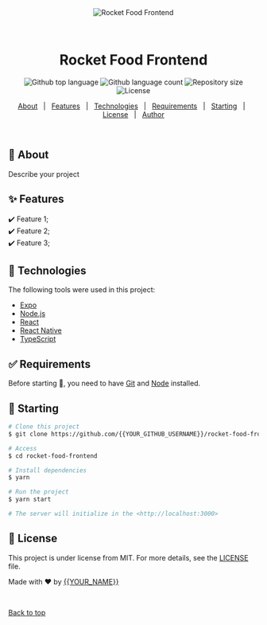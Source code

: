 <div align="center" id="top"> 
  <img src="./.github/app.gif" alt="Rocket Food Frontend" />

&#xa0;

  <!-- <a href="https://rocketfoodfrontend.netlify.app">Demo</a> -->
</div>

<h1 align="center">Rocket Food Frontend</h1>

<p align="center">
  <img alt="Github top language" src="https://img.shields.io/github/languages/top/{{YOUR_GITHUB_USERNAME}}/rocket-food-frontend?color=56BEB8">

  <img alt="Github language count" src="https://img.shields.io/github/languages/count/{{YOUR_GITHUB_USERNAME}}/rocket-food-frontend?color=56BEB8">

  <img alt="Repository size" src="https://img.shields.io/github/repo-size/{{YOUR_GITHUB_USERNAME}}/rocket-food-frontend?color=56BEB8">

  <img alt="License" src="https://img.shields.io/github/license/{{YOUR_GITHUB_USERNAME}}/rocket-food-frontend?color=56BEB8">

  <!-- <img alt="Github issues" src="https://img.shields.io/github/issues/{{YOUR_GITHUB_USERNAME}}/rocket-food-frontend?color=56BEB8" /> -->

  <!-- <img alt="Github forks" src="https://img.shields.io/github/forks/{{YOUR_GITHUB_USERNAME}}/rocket-food-frontend?color=56BEB8" /> -->

  <!-- <img alt="Github stars" src="https://img.shields.io/github/stars/{{YOUR_GITHUB_USERNAME}}/rocket-food-frontend?color=56BEB8" /> -->
</p>

<!-- Status -->

<!-- <h4 align="center">
	🚧  Rocket Food Frontend 🚀 Under construction...  🚧
</h4>

<hr> -->

<p align="center">
  <a href="#dart-about">About</a> &#xa0; | &#xa0; 
  <a href="#sparkles-features">Features</a> &#xa0; | &#xa0;
  <a href="#rocket-technologies">Technologies</a> &#xa0; | &#xa0;
  <a href="#white_check_mark-requirements">Requirements</a> &#xa0; | &#xa0;
  <a href="#checkered_flag-starting">Starting</a> &#xa0; | &#xa0;
  <a href="#memo-license">License</a> &#xa0; | &#xa0;
  <a href="https://github.com/{{GabrielEduardoBrambilla}}" target="_blank">Author</a>
</p>

<br>

## :dart: About

Describe your project

## :sparkles: Features

:heavy_check_mark: Feature 1;\
:heavy_check_mark: Feature 2;\
:heavy_check_mark: Feature 3;

## :rocket: Technologies

The following tools were used in this project:

- [Expo](https://expo.io/)
- [Node.js](https://nodejs.org/en/)
- [React](https://pt-br.reactjs.org/)
- [React Native](https://reactnative.dev/)
- [TypeScript](https://www.typescriptlang.org/)

## :white_check_mark: Requirements

Before starting :checkered_flag:, you need to have [Git](https://git-scm.com) and [Node](https://nodejs.org/en/) installed.

## :checkered_flag: Starting

```bash
# Clone this project
$ git clone https://github.com/{{YOUR_GITHUB_USERNAME}}/rocket-food-frontend

# Access
$ cd rocket-food-frontend

# Install dependencies
$ yarn

# Run the project
$ yarn start

# The server will initialize in the <http://localhost:3000>
```

## :memo: License

This project is under license from MIT. For more details, see the [LICENSE](LICENSE.md) file.

Made with :heart: by <a href="https://github.com/{{YOUR_GITHUB_USERNAME}}" target="_blank">{{YOUR_NAME}}</a>

&#xa0;

<a href="#top">Back to top</a>
